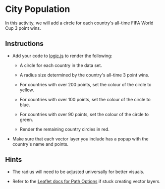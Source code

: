 # City Population

In this activity, we will add a circle for each country's all-time FIFA World Cup 3 point wins.

## Instructions

* Add your code to [logic.js](Unsolved/logic.js) to render the following:

  * A circle for each country in the data set.

  * A radius size determined by the country's all-time 3 point wins.

  * For countries with over 200 points, set the colour of the circle to yellow.

  * For countries with over 100 points, set the colour of the circle to blue.

  * For countries with over 90 points, set the colour of the circle to green.

  * Render the remaining country circles in red.

* Make sure that each vector layer you include has a popup with the country's name and points.

## Hints

* The radius will need to be adjusted universally for better visuals.

* Refer to the [Leaflet docs for Path Options](http://leafletjs.com/reference-1.0.3.html#path-option) if stuck creating vector layers.
